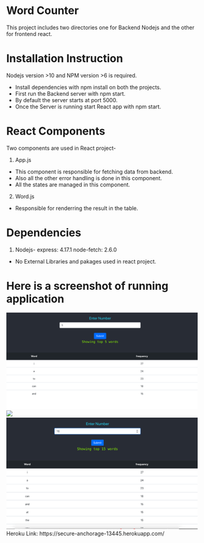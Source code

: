 # Word Counter


This project includes two directories one for Backend Nodejs and the other for frontend react.

# Installation Instruction

Nodejs version >10 and NPM version >6 is required.
  - Install dependencies with npm install on both the projects.
  - First run the Backend server with npm start.
  - By default the server starts at port 5000.
  - Once the Server is running start React app with npm start.

# React Components

Two components are used in React project-
  1. App.js
  - This component is responsible for fetching data from backend.
  - Also all the other error handling is done in this component.
  - All the states are managed in this component.
 2. Word.js
 - Responsible for renderring the result in the table.

# Dependencies
1. Nodejs-
    express: 4.17.1
    node-fetch: 2.6.0
- No External Libraries and pakages used in react project.



# Here is a screenshot of running application

<img src="img.png">
<img src="img1.png">
<img src="img2.png">
Heroku Link: https://secure-anchorage-13445.herokuapp.com/
